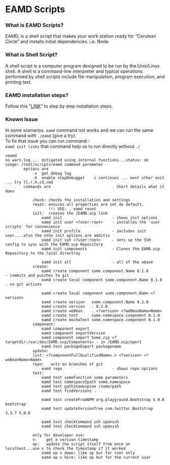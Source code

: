 # EAMD Scripts

### What is EAMD Scripts?

EAMD, is a shell script that makes your work station ready for “Cerulean Circle“ and installs initial dependencies. i.e. Node

### What is Shell Script?

A shell script is a computer program designed to be run by the Unix/Linux shell. A shell is a command-line interpreter and typical operations performed by shell scripts include file manipulation, program execution, and printing text.

### EAMD installation steps?

Follow this “[LINK](./2cu.atlassian.net/wiki/spaces/CCU/pages/38436869/ONCE_Documentation.md)” to step by step installation steps.

### Known Issue

In some scenarios. `eamd` command not works and we can run the same command with `./eamd` (give a try).  
To fix that issue you can run command:-  
`eamd init links` that command help us to run directly without `./`  

```
>eamd
no warn.log.... mitigated using internal functions...status: ok
usage: /root/scripts/eamd command parameter
        options are
            -x  get debug log
            -X  enable stepDebugger    c continues ... most other exit ... try ll,r,h,cd,cmd
        commands are                           - Short details what it does

            check: checks the installation and settings
            reset: ensures all properties are set do default. 
                   !!! USE: . eamd reset
            init:  creates the /EAMD.ucp link
                eamd init                      - shows init options
                eamd init user <?user:root>    - installes the 'user scripts' for convenience
                eamd init profile              - includes init user....also the othe init options are additiv
                eamd init ssh <?user:root>     - sets up the SSH config to sync with the EAMD.ucp Repository
                eamd init components           - Clones the EAMD.ucp Repository to the local directroy
                
                eamd init all                  - all of the abave
            create:
                eamd create component some.component.Name 0.1.0         - commits and pusches to git
                eamd create local component some.component.Name 0.1.0   - no git actions

                eamd create local component some.component.Name <?version>
                eamd create version   some.component.Name 0.2.0
                eamd create version   . 0.2.0
                eamd create weBean    . <?version> <?weBeanName=Name>
                eamd create test      some.namespace.component 0.1.0
                eamd create mochaTest some.namespace.component 0.1.0
            component:
                eamd component export
                eamd component exportVersion
                eamd component import Some.zip <?targetdir:/var/dev/EAMD.ucp/Components> - in /EAMD.ucp/eport
                eamd test packageExport packagename
            update:
            list: <?componentFullQualifiedName=.> <?version> <?weBeanName=Name>
            repo:   acts on branches of git
                eamd repo                      - shows repo options
            test:
                eamd test someFunction some parameters
                eamd test namespace2path some.namespace
                eamd test path2namespcae /some/path
                eamd test findVersions .

                eamd test createFromNPM org.playground.Bootstrap 4.0.0 bootstrap
                eamd test updateVersionTree com.twitter.Bootstrap 3.3.7 5.0.0

                eamd test checkCommand ssh openssh
                eamd test checkCommand ssh openssh
            
            only for developer use:
            v:    get a version timestamp
            op:   update the script itself from once on localhost...use v to check the timestamp if it worked
                eamd op x down: like op but for root only
                eamd op x here: like op but for the current user

```